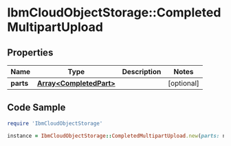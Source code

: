 # IbmCloudObjectStorage::CompletedMultipartUpload

## Properties

Name | Type | Description | Notes
------------ | ------------- | ------------- | -------------
**parts** | [**Array&lt;CompletedPart&gt;**](CompletedPart.md) |  | [optional] 

## Code Sample

```ruby
require 'IbmCloudObjectStorage'

instance = IbmCloudObjectStorage::CompletedMultipartUpload.new(parts: null)
```


